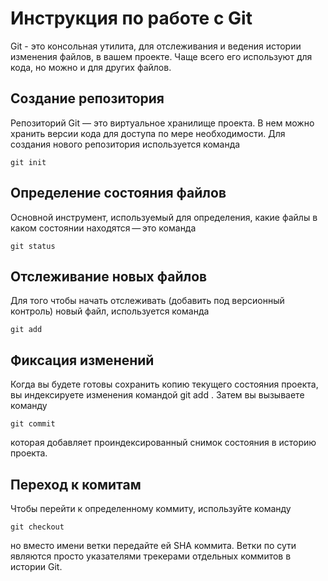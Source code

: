 # **Инструкция по работе с Git**
Git - это консольная утилита, для отслеживания и ведения истории изменения файлов, в вашем проекте. Чаще всего его используют для кода, но можно и для других файлов. 

## Создание репозитория 
Репозиторий Git — это виртуальное хранилище проекта. В нем можно хранить версии кода для доступа по мере необходимости. Для создания нового репозитория используется команда 

    git init

## Определение состояния файлов 

Основной инструмент, используемый для определения, какие файлы в каком состоянии находятся — это команда 

    git status

## Отслеживание новых файлов 
Для того чтобы начать отслеживать (добавить под версионный контроль) новый файл, используется команда 

    git add

## Фиксация изменений  
Когда вы будете готовы сохранить копию текущего состояния проекта, вы индексируете изменения командой git add . Затем вы вызываете команду 

    git commit
 которая добавляет проиндексированный снимок состояния в историю проекта.  

 ## Переход к комитам
 Чтобы перейти к определенному коммиту, используйте  команду 
 
    git checkout

  но вместо имени ветки передайте ей SHA коммита. Ветки по сути являются просто указателями трекерами отдельных коммитов в истории Git.
